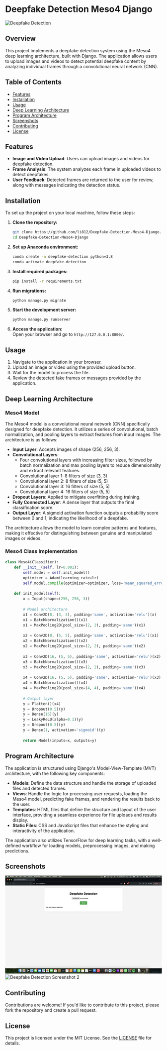 # Deepfake Detection Meso4 Django

![Deepfake Detection](https://chiefit.me/wp-content/uploads/2024/05/Deepfake-Detection-Techniques.jpg)  <!-- Replace with an actual image link if available -->

## Overview

This project implements a deepfake detection system using the Meso4 deep learning architecture, built with Django. The application allows users to upload images and videos to detect potential deepfake content by analyzing individual frames through a convolutional neural network (CNN).

## Table of Contents

- [Features](#features)
- [Installation](#installation)
- [Usage](#usage)
- [Deep Learning Architecture](#deep-learning-architecture)
- [Program Architecture](#program-architecture)
- [Screenshots](#screenshots)
- [Contributing](#contributing)
- [License](#license)

## Features

- **Image and Video Upload**: Users can upload images and videos for deepfake detection.
- **Frame Analysis**: The system analyzes each frame in uploaded videos to detect deepfakes.
- **User Feedback**: Detected frames are returned to the user for review, along with messages indicating the detection status.

## Installation

To set up the project on your local machine, follow these steps:

1. **Clone the repository:**
   ```bash
   git clone https://github.com/li812/Deepfake-Detection-Meso4-Django.git
   cd Deepfake-Detection-Meso4-Django
   ```

2. **Set up Anaconda environment:**
   ```bash
   conda create -n deepfake-detection python=3.8
   conda activate deepfake-detection
   ```

3. **Install required packages:**
   ```bash
   pip install -r requirements.txt
   ```

4. **Run migrations:**
   ```bash
   python manage.py migrate
   ```

5. **Start the development server:**
   ```bash
   python manage.py runserver
   ```

6. **Access the application:**  
   Open your browser and go to `http://127.0.0.1:8000/`.

## Usage

1. Navigate to the application in your browser.
2. Upload an image or video using the provided upload button.
3. Wait for the model to process the file.
4. Review the detected fake frames or messages provided by the application.

## Deep Learning Architecture

### Meso4 Model

The Meso4 model is a convolutional neural network (CNN) specifically designed for deepfake detection. It utilizes a series of convolutional, batch normalization, and pooling layers to extract features from input images. The architecture is as follows:

- **Input Layer**: Accepts images of shape (256, 256, 3).
- **Convolutional Layers**: 
  - Four convolutional layers with increasing filter sizes, followed by batch normalization and max pooling layers to reduce dimensionality and extract relevant features.
  - Convolutional layer 1: 8 filters of size (3, 3)
  - Convolutional layer 2: 8 filters of size (5, 5)
  - Convolutional layer 3: 16 filters of size (5, 5)
  - Convolutional layer 4: 16 filters of size (5, 5)
- **Dropout Layers**: Applied to mitigate overfitting during training.
- **Fully Connected Layer**: A dense layer that outputs the final classification score.
- **Output Layer**: A sigmoid activation function outputs a probability score between 0 and 1, indicating the likelihood of a deepfake.

The architecture allows the model to learn complex patterns and features, making it effective for distinguishing between genuine and manipulated images or videos.

### Meso4 Class Implementation

```python
class Meso4(Classifier):
    def __init__(self, lr=0.001):
        self.model = self.init_model()
        optimizer = Adam(learning_rate=lr)
        self.model.compile(optimizer=optimizer, loss='mean_squared_error', metrics=['accuracy'])

    def init_model(self):
        x = Input(shape=(256, 256, 3))

        # Model architecture
        x1 = Conv2D(8, (3, 3), padding='same', activation='relu')(x)
        x1 = BatchNormalization()(x1)
        x1 = MaxPooling2D(pool_size=(2, 2), padding='same')(x1)

        x2 = Conv2D(8, (5, 5), padding='same', activation='relu')(x1)
        x2 = BatchNormalization()(x2)
        x2 = MaxPooling2D(pool_size=(2, 2), padding='same')(x2)

        x3 = Conv2D(16, (5, 5), padding='same', activation='relu')(x2)
        x3 = BatchNormalization()(x3)
        x3 = MaxPooling2D(pool_size=(2, 2), padding='same')(x3)

        x4 = Conv2D(16, (5, 5), padding='same', activation='relu')(x3)
        x4 = BatchNormalization()(x4)
        x4 = MaxPooling2D(pool_size=(4, 4), padding='same')(x4)

        # Output layer
        y = Flatten()(x4)
        y = Dropout(0.5)(y)
        y = Dense(16)(y)
        y = LeakyReLU(alpha=0.1)(y)
        y = Dropout(0.5)(y)
        y = Dense(1, activation='sigmoid')(y)

        return Model(inputs=x, outputs=y)
```

## Program Architecture

The application is structured using Django's Model-View-Template (MVT) architecture, with the following key components:

- **Models**: Define the data structure and handle the storage of uploaded files and detected frames.
- **Views**: Handle the logic for processing user requests, loading the Meso4 model, predicting fake frames, and rendering the results back to the user.
- **Templates**: HTML files that define the structure and layout of the user interface, providing a seamless experience for file uploads and results display.
- **Static Files**: CSS and JavaScript files that enhance the styling and interactivity of the application.

The application also utilizes TensorFlow for deep learning tasks, with a well-defined workflow for loading models, preprocessing images, and making predictions.

## Screenshots

![Deepfake Detection Screenshot 1](Screenshots/Deepfake%20Detection1.png)
![Deepfake Detection Screenshot 2](Screenshots/Deepfake%20Detection2.png)

## Contributing

Contributions are welcome! If you'd like to contribute to this project, please fork the repository and create a pull request. 

## License

This project is licensed under the MIT License. See the [LICENSE](LICENSE) file for details.
